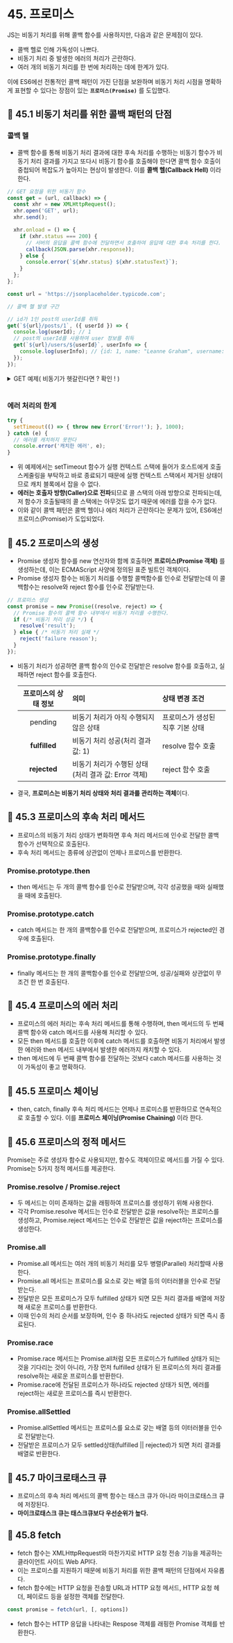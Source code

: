 # 45. 프로미스
JS는 비동기 처리를 위해 콜백 함수를 사용하지만, 다음과 같은 문제점이 있다.
- 콜백 헬로 인해 가독성이 나쁘다.
- 비동기 처리 중 발생한 에러의 처리가 곤란하다.
- 여러 개의 비동기 처리를 한 번에 처리하는 데에 한계가 있다.

이에 ES6에선 전통적인 콜백 패턴이 가진 단점을 보완하며 비동기 처리 시점을 명확하게 표현할 수 있다는 장점이 있는 **`프로미스(Promise)`** 를 도입했다.


## 📌 45.1 비동기 처리를 위한 콜백 패턴의 단점

### 콜백 헬

- 콜백 함수를 통해 비동기 처리 결과에 대한 후속 처리를 수행하는 비동기 함수가 비동기 처리 결과를 가지고 또다시 비동기 함수를 호출해야 한다면 콜백 함수 호출이 중첩되어 복잡도가 높아지는 현상이 발생한다. 이를 **콜백 헬(Callback Hell)** 이라 한다.

```js
// GET 요청을 위한 비동기 함수
const get = (url, callback) => {
  const xhr = new XMLHttpRequest();
  xhr.open('GET', url);
  xhr.send();

  xhr.onload = () => {
    if (xhr.status === 200) {
      // 서버의 응답을 콜백 함수에 전달하면서 호출하여 응답에 대한 후속 처리를 한다.
      callback(JSON.parse(xhr.response));
    } else {
      console.error(`${xhr.status} ${xhr.statusText}`);
    }
  };
};

const url = 'https://jsonplaceholder.typicode.com';

// 콜백 헬 발생 구간

// id가 1인 post의 userId를 취득
get(`${url}/posts/1`, ({ userId }) => {
  console.log(userId); // 1
  // post의 userId를 사용하여 user 정보를 취득
  get(`${url}/users/${userId}`, userInfo => {
    console.log(userInfo); // {id: 1, name: "Leanne Graham", username: "Bret",...}
  });
});
```

<details>
<summary>GET 예제( 비동기가 헷갈린다면 ? 확인 ! )</summary>
<div markdown="1">

```js
// GET 요청을 위한 비동기 함수
// 비동기 함수란 함수 내부에 비동기로 동작하는 코드를 포함한 함수를 말한다.
// get 함수 내부의 onload 이벤트 핸들러가 비동기로 동작하기 때문에 get 함수는 비동기 함수이다.
const get = url => {
  const xhr = new XMLHttpRequest();
  xhr.open('GET', url);
  xhr.send();

  xhr.onload = () => {
    if (xhr.status === 200) {
      // 서버의 응답을 콘솔에 출력한다.
      console.log(JSON.parse(xhr.response));
    } else {
      console.error(`${xhr.status} ${xhr.statusText}`);
    }
  };
};

// id가 1인 post를 취득
get('https://jsonplaceholder.typicode.com/posts/1');
/*
{
  "userId": 1,
  "id": 1,
  "title": "sunt aut facere ...",
  "body": "quia et suscipit ..."
}
*/
```

- 위와 같은 get 함수에서 onload 이벤트의 결과로 출력되는 JSON.parse(xhr.response)를 콘솔에 출력이 아닌, 응답 결과를 반환하게 하려면 어떻게 하면 될까??

- 비동기 함수를 호출하면 함수 내부의 비동기로 동작하는 코드가 완료되지 않았다 해도 기다리지 않고 즉시 종료된다. 즉, 비동기 함수 내부의 비동기로 동작하는 코드는 비동기 함수가 종료된 이후에 완료된다. 따라서 비동기 함수 내부의 비동기로 동작하는 코드에서 처리 결과를 외부로 반환하거나 상위 스코프의 변수에 할당하면 기대한 대로 동작하지 않는다.

- get 함수의 반환문은 생략되었기 때문에 암묵적으로 undefined를 반환한다. 이때 onload 이벤트 핸들러는 get 함수가 호출하지 않기 때문에 이벤트 핸들러의 반환값을 get 함수가 캐치할 수 없다. 설령 상위스코프를 사용한다 하더라도 이벤트 핸들러 프로퍼티에 바인딩한 이벤트 핸들러는 전역코드의 실행이 끝난 후에야 실행되기 때문에 확인할 수 없다.

- 이처럼 비동기 함수는 비동기 처리 결과를 외부에 반환할 수 없고, 상위 스코프의 변수에 할당할 수도 없다. 따라서 비동기 함수의 처리 결과(서버의 응답 등)에 대한 후속 처리는 비동기 함수 내부에서만 수행해야 한다.

- 이에 비동기 함수에 비동기 처리 결과에 대한 후속 처리를 수행하는 콜백 함수를 전달하는 방법을 일반적으로 사용한다.

</div>
</details>

<br/>

### 에러 처리의 한계
```js
try {
  setTimeout(() => { throw new Error('Error!'); }, 1000);
} catch (e) {
  // 에러를 캐치하지 못한다
  console.error('캐치한 에러', e);
}
```

- 위 예제에서는 setTimeout 함수가 실행 컨텍스트 스택에 들어가 호스트에게 호출 스케줄링을 부탁하고 바로 종료되기 때문에 실행 컨텍스트 스택에서 제거된 상태이므로 캐치 블록에서 잡을 수 없다.
- **에러는 호출자 방향(Caller)으로 전파**되므로 콜 스택의 아래 방향으로 전파되는데, 저 함수가 호출될때의 콜 스택에는 아무것도 없기 때문에 에러를 잡을 수가 없다.
- 이와 같이 콜백 패턴은 콜백 헬이나 에러 처리가 곤란하다는 문제가 있어, ES6에선 프로미스(Promise)가 도입되었다.

## 📌 45.2 프로미스의 생성
- Promise 생성자 함수를 new 연산자와 함께 호출하면 **프로미스(Promise 객체)** 를 생성하는데, 이는 ECMAScript 사양에 정의된 표준 빌트인 객체이다.
- Promise 생성자 함수는 비동기 처리를 수행할 콜백함수를 인수로 전달받는데 이 콜백함수는 resolve와 reject 함수를 인수로 전달받는다.
```js
// 프로미스 생성
const promise = new Promise((resolve, reject) => {
  // Promise 함수의 콜백 함수 내부에서 비동기 처리를 수행한다.
  if (/* 비동기 처리 성공 */) {
    resolve('result');
  } else { /* 비동기 처리 실패 */
    reject('failure reason');
  }
});
```
- 비동기 처리가 성공하면 콜백 함수의 인수로 전달받은 resolve 함수를 호출하고, 실패하면 reject 함수를 호출한다.

  |프로미스의 상태 정보|의미|상태 변경 조건|
  |:---:|:---|:---|
  |pending|비동기 처리가 아직 수행되지 않은 상태|프로미스가 생성된 직후 기본 상태|
  |**fulfilled**|비동기 처리 성공(처리 결과 값: 1)|resolve 함수 호출|
  |**rejected**|비동기 처리가 수행된 상태(처리 결과 값: Error 객체)|reject 함수 호출|
- 결국, **프로미스는 비동기 처리 상태와 처리 결과를 관리하는 객체**이다.

## 📌 45.3 프로미스의 후속 처리 메서드

- 프로미스의 비동기 처리 상태가 변화하면 후속 처리 메서드에 인수로 전달한 콜백 함수가 선택적으로 호출된다.
- 후속 처리 메서드는 종류에 상관없이 언제나 프로미스를 반환한다.

### Promise.prototype.then
- then 메서드는 두 개의 콜백 함수를 인수로 전달받으며, 각각 성공했을 때와 실패했을 때에 호출된다.

### Promise.prototype.catch
- catch 메서드는 한 개의 콜백함수를 인수로 전달받으며, 프로미스가 rejected인 경우에 호출된다.

### Promise.prototype.finally
- finally 메서드는 한 개의 콜백함수를 인수로 전달받으며, 성공/실패와 상관없이 무조건 한 번 호출된다.

## 📌 45.4 프로미스의 에러 처리
- 프로미스의 에러 처리는 후속 처리 메서드를 통해 수행하며, then 메서드의 두 번째 콜백 함수와 catch 메서드를 사용해 처리할 수 있다.
- 모든 then 메서드를 호출한 이후에 catch 메서드를 호출하면 비동기 처리에서 발생한 에러와 then 메서드 내부에서 발생한 에러까지 캐치할 수 있다.
- then 메서드에 두 번째 콜백 함수를 전달하는 것보다 catch 메서드를 사용하는 것이 가독성이 좋고 명확하다.

## 📌 45.5 프로미스 체이닝
- then, catch, finally 후속 처리 메서드는 언제나 프로미스를 반환하므로 연속적으로 호출할 수 있다. 이를 **프로미스 체이닝(Promise Chaining)** 이라 한다.

## 📌 45.6 프로미스의 정적 메서드

Promise는 주로 생성자 함수로 사용되지만, 함수도 객체이므로 메서드를 가질 수 있다. Promise는 5가지 정적 메서드를 제공한다.

### Promise.resolve / Promise.reject
- 두 메서드는 이미 존재하는 값을 래핑하여 프로미스를 생성하기 위해 사용한다.
- 각각 Promise.resolve 메서드는 인수로 전달받은 값을 resolve하는 프로미스를 생성하고, Promise.reject 메서드는 인수로 전달받은 값을 reject하는 프로미스를 생성한다.
### Promise.all
- Promise.all 메서드는 여러 개의 비동기 처리를 모두 병렬(Parallel) 처리할때 사용한다.
- Promise.all 메서드는 프로미스를 요소로 갖는 배열 등의 이터러블을 인수로 전달받는다. 
- 전달받은 모든 프로미스가 모두 fulfilled 상태가 되면 모든 처리 결과를 배열에 저장해 새로운 프로미스를 반환한다.
- 이때 인수의 처리 순서를 보장하며, 인수 중 하나라도 rejected 상태가 되면 즉시 종료된다.

### Promise.race
- Promise.race 메서드는 Promise.all처럼 모든 프로미스가 fulfilled 상태가 되는 것을 기다리는 것이 아니라, 가장 먼저 fulfilled 상태가 된 프로미스의 처리 결과를 resolve하는 새로운 프로미스를 반환한다.
- Promise.race에 전달된 프로미스가 하나라도 rejected 상태가 되면, 에러를 reject하는 새로운 프로미스를 즉시 반환한다.

### Promise.allSettled
- Promise.allSettled 메서드는 프로미스를 요소로 갖는 배열 등의 이터러블을 인수로 전달받는다.
- 전달받은 프로미스가 모두 settled상태(fulfilled || rejected)가 되면 처리 결과를 배열로 반환한다.

## 📌 45.7 마이크로태스크 큐
- 프로미스의 후속 처리 메서드의 콜백 함수는 태스크 큐가 아니라 마이크로태스크 큐에 저장된다.
- **마이크로태스크 큐는 태스크큐보다 우선순위가 높다.**

## 📌 45.8 fetch
- fetch 함수는 XMLHttpRequest와 마찬가지로 HTTP 요청 전송 기능을 제공하는 클라이언트 사이드 Web API다.
- 이는 프로미스를 지원하기 때문에 비동기 처리를 위한 콜백 패턴의 단점에서 자유롭다.
- fetch 함수에는 HTTP 요청을 전송할 URL과 HTTP 요청 메서드, HTTP 요청 헤더, 페이로드 등을 설정한 객체를 전달한다.
```js
const promise = fetch(url, [, options])
```
- fetch 함수는 HTTP 응답을 나타내는 Respose 객체를 래핑한 Promise 객체를 반환한다.
